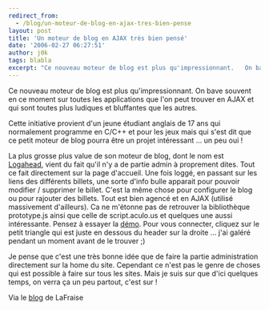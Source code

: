```yaml
---
redirect_from:
  - /blog/un-moteur-de-blog-en-ajax-tres-bien-pense
layout: post
title: 'Un moteur de blog en AJAX très bien pensé'
date: '2006-02-27 06:27:51'
author: j0k
tags: blabla
excerpt: "Ce nouveau moteur de blog est plus qu'impressionnant.   On bave souvent en ce moment sur toutes les applications que l'on peut trouver en AJAX et qui sont toutes plus ludiques et bluffantes que les autres.  \n  \nCette initiative provient d'un jeune étudiant anglais de 17 ans qui normalement programme en C/C++ et pour les jeux mais qui s'est dit que ce petit      …"
---
```


Ce nouveau moteur de blog est plus qu'impressionnant.   On bave souvent en ce moment sur toutes les applications que l'on peut trouver en AJAX et qui sont toutes plus ludiques et bluffantes que les autres.

Cette initiative provient d'un jeune étudiant anglais de 17 ans qui normalement programme en C/C++ et pour les jeux mais qui s'est dit que ce petit moteur de blog pourra être un projet intéressant ... un peu oui !

La plus grosse plus value de son moteur de blog, dont le nom est [Logahead](http://www.logahead.com/), vient du fait qu'il n'y a de partie admin à proprement dites. Tout ce fait directement sur la page d'accueil. Une fois loggé, en passant sur les liens des différents billets, une sorte d'info bulle apparait pour pouvoir modifier / supprimer le billet. C'est la même chose pour configurer le blog ou pour rajouter des billets.   Tout est bien agencé et en AJAX (utilisé massivement d'ailleurs). Ca ne m'étonne pas de retrouver la bibliothèque prototype.js ainsi que celle de script.aculo.us et quelques une aussi intéressante.   Pensez à essayer la [démo](http://www.logahead.com/demo/). Pour vous connecter, cliquez sur le petit triangle qui est juste en dessous du header sur la droite ... j'ai galéré pendant un moment avant de le trouver ;)

Je pense que c'est une très bonne idée que de faire la partie administration directement sur la home du site. Cependant ce n'est pas le genre de choses qui est possible à faire sur tous les sites. Mais je suis sur que d'ici quelques temps, on verra ça un peu partout, c'est sur !

Via le [blog](http://www.lafraise.com/blog/2006/02/logahead_superb.php) de LaFraise
